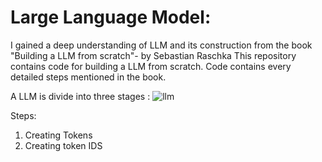 # Large Language Model:
I gained a deep understanding of LLM and its construction from the book "Building a LLM from scratch"- by Sebastian Raschka
This repository contains code for building a LLM from scratch.
Code contains every detailed steps mentioned in the book.

A LLM is divide into three stages :
![llm](https://github.com/user-attachments/assets/48fdd0d5-f4d3-49dd-ae64-9f9f156f0c8d)


Steps:
1. Creating Tokens
2. Creating token IDS
